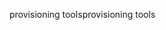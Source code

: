 <span data-ttu-id="8a187-101">provisioning tools</span><span class="sxs-lookup"><span data-stu-id="8a187-101">provisioning tools</span></span>